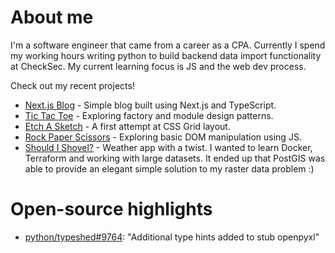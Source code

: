 # About me

I'm a software engineer that came from a career as a CPA. Currently I spend my working hours writing python to build backend data import functionality at CheckSec. My current learning focus is JS and the web dev process.

Check out my recent projects! 
* [Next.js Blog](https://mynhardt.ca) - Simple blog built using Next.js and TypeScript.
* [Tic Tac Toe](https://github.com/mynhardtburger/ticktacktoe) - Exploring factory and module design patterns.
* [Etch A Sketch](https://mynhardtburger.github.io/etch-a-sketch/) - A first attempt at CSS Grid layout.
* [Rock Paper Scissors](https://mynhardtburger.github.io/rock-paper-scissors/) - Exploring basic DOM manipulation using JS.
* [Should I Shovel?](https://shouldishovel.com) - Weather app with a twist. I wanted to learn Docker, Terraform and working with large datasets. It ended up that PostGIS was able to provide an elegant simple solution to my raster data problem :)


# Open-source highlights
* [python/typeshed#9764](https://github.com/python/typeshed/pull/9764): "Additional type hints added to stub openpyxl"
